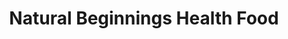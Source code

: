 ---
title: "Natural Beginnings Health Food"
url: /chicago/natural-beginnings-health-food/
shop: nutrition supplements
---